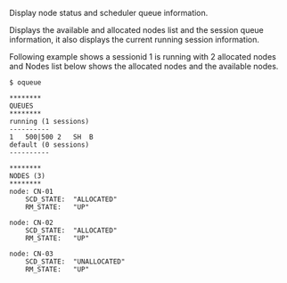 Display node status and scheduler queue information.

Displays the available and allocated nodes list and the session queue information, it also displays the current running session information. 

Following example shows a sessionid 1 is running with 2 allocated nodes and Nodes list below shows the allocated nodes and the available nodes.
```
$ oqueue 

********
QUEUES
********
running (1 sessions)
----------
1	500|500	2	SH	B
default (0 sessions)
----------

********
NODES (3)
********
node: CN-01 
	SCD_STATE:	"ALLOCATED" 
	RM_STATE:	"UP"

node: CN-02 
	SCD_STATE:	"ALLOCATED" 
	RM_STATE:	"UP"

node: CN-03 
	SCD_STATE:	"UNALLOCATED" 
	RM_STATE:	"UP"
```
